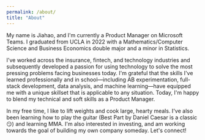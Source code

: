 ```yaml
---
permalink: /about/
title: "About"
---
```


My name is Jiahao, and I'm currently a Product Manager on Microsoft Teams. I graduated from UCLA in 2022 with a Mathematics/Computer Science and Business Economics double major and a minor in Statistics.
                      
I've worked across the insurance, fintech, and technology industries and subsequently developed a passion for using technology to solve the most pressing problems facing businesses today. I'm grateful that the skills I've learned professionally and in school—including AB experimentation, full-stack development, data analysis, and machine learning—have equipped me with a unique skillset that is applicable to any situation. Today, I'm happy to blend my technical and soft skills as a Product Manager.

In my free time, I like to lift weights and cook large, hearty meals. I've also been learning how to play the guitar (Best Part by Daniel Caesar is a classic😏) and learning MMA. I'm also interested in investing, and am working towards the goal of building my own company someday. Let's connect!